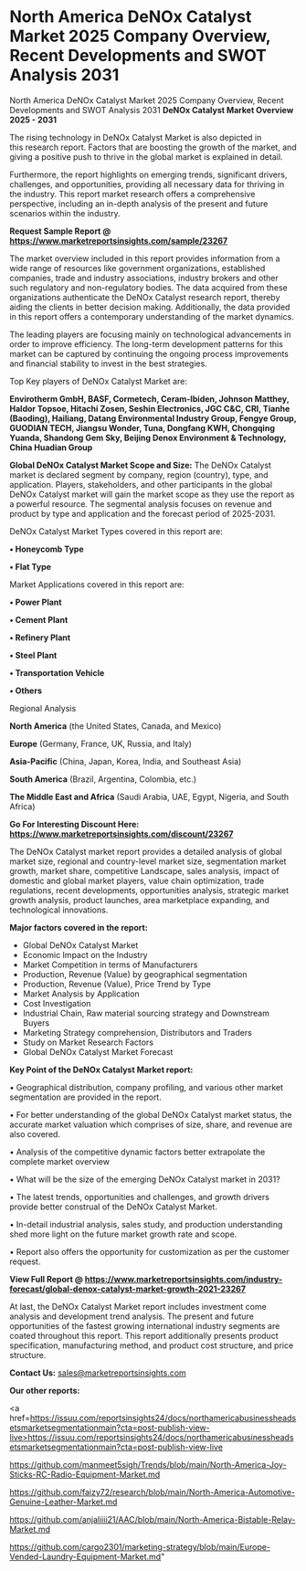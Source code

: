 # North America DeNOx Catalyst Market 2025 Company Overview, Recent Developments and SWOT Analysis 2031
North America DeNOx Catalyst Market 2025 Company Overview, Recent Developments and SWOT Analysis 2031
<Strong> DeNOx Catalyst Market Overview 2025 - 2031</strong>

The rising technology in DeNOx Catalyst Market is also depicted in this research report. Factors that are boosting the growth of the market, and giving a positive push to thrive in the global market is explained in detail.

Furthermore, the report highlights on emerging trends, significant drivers, challenges, and opportunities, providing all necessary data for thriving in the industry. This report market research offers a comprehensive perspective, including an in-depth analysis of the present and future scenarios within the industry.

<strong>Request Sample Report @ <a href=https://www.marketreportsinsights.com/sample/23267>https://www.marketreportsinsights.com/sample/23267</a></strong>

The market overview included in this report provides information from a wide range of resources like government organizations, established companies, trade and industry associations, industry brokers and other such regulatory and non-regulatory bodies. The data acquired from these organizations authenticate the DeNOx Catalyst research report, thereby aiding the clients in better decision making. Additionally, the data provided in this report offers a contemporary understanding of the market dynamics.

The leading players are focusing mainly on technological advancements in order to improve efficiency. The long-term development patterns for this market can be captured by continuing the ongoing process improvements and financial stability to invest in the best strategies.

Top Key players of DeNOx Catalyst Market are:

<strong>Envirotherm GmbH, BASF, Cormetech, Ceram-Ibiden, Johnson Matthey, Haldor Topsoe, Hitachi Zosen, Seshin Electronics, JGC C&C, CRI, Tianhe (Baoding), Hailiang, Datang Environmental Industry Group, Fengye Group, GUODIAN TECH, Jiangsu Wonder, Tuna, Dongfang KWH, Chongqing Yuanda, Shandong Gem Sky, Beijing Denox Environment & Technology, China Huadian Group</strong>

<strong><b>Global DeNOx Catalyst Market Scope and Size:</b></strong>
The DeNOx Catalyst market is declared segment by company, region (country), type, and application. Players, stakeholders, and other participants in the global DeNOx Catalyst market will gain the market scope as they use the report as a powerful resource. The segmental analysis focuses on revenue and product by type and application and the forecast period of 2025-2031.

DeNOx Catalyst Market Types covered in this report are:

<strong>• Honeycomb Type

• Flat Type</strong>

Market Applications covered in this report are:

<strong>• Power Plant

• Cement Plant

• Refinery Plant

• Steel Plant

• Transportation Vehicle

• Others</strong> 

Regional Analysis

<strong>North America</strong> (the United States, Canada, and Mexico)

<strong>Europe</strong> (Germany, France, UK, Russia, and Italy)

<strong>Asia-Pacific</strong> (China, Japan, Korea, India, and Southeast Asia)

<strong>South America</strong> (Brazil, Argentina, Colombia, etc.)

<strong>The Middle East and Africa</strong> (Saudi Arabia, UAE, Egypt, Nigeria, and South Africa)

<strong>Go For Interesting Discount Here: <a href=https://www.marketreportsinsights.com/discount/23267>https://www.marketreportsinsights.com/discount/23267</a></strong>

The DeNOx Catalyst market report provides a detailed analysis of global market size, regional and country-level market size, segmentation market growth, market share, competitive Landscape, sales analysis, impact of domestic and global market players, value chain optimization, trade regulations, recent developments, opportunities analysis, strategic market growth analysis, product launches, area marketplace expanding, and technological innovations.

<strong><b>Major factors covered in the report:</b></strong>
<ul>
  <li>Global DeNOx Catalyst Market </li>
  <li>Economic Impact on the Industry</li>
  <li>Market Competition in terms of Manufacturers</li>
  <li>Production, Revenue (Value) by geographical segmentation</li>
  <li>Production, Revenue (Value), Price Trend by Type</li>
  <li>Market Analysis by Application</li>
  <li>Cost Investigation</li>
  <li>Industrial Chain, Raw material sourcing strategy and Downstream Buyers</li>
  <li>Marketing Strategy comprehension, Distributors and Traders</li>
  <li>Study on Market Research Factors</li>
  <li>Global DeNOx Catalyst Market Forecast</li>
</ul>

<strong><b>Key Point of the DeNOx Catalyst Market report:</b></strong>

• Geographical distribution, company profiling, and various other market segmentation are provided in the report.

• For better understanding of the global DeNOx Catalyst market status, the accurate market valuation which comprises of size, share, and revenue are also covered.

• Analysis of the competitive dynamic factors better extrapolate the complete market overview

• What will be the size of the emerging DeNOx Catalyst market in 2031?

• The latest trends, opportunities and challenges, and growth drivers provide better construal of the DeNOx Catalyst Market.

• In-detail industrial analysis, sales study, and production understanding shed more light on the future market growth rate and scope.

• Report also offers the opportunity for customization as per the customer request.

<strong><b>View Full Report @ <a href=https://www.marketreportsinsights.com/industry-forecast/global-denox-catalyst-market-growth-2021-23267>https://www.marketreportsinsights.com/industry-forecast/global-denox-catalyst-market-growth-2021-23267</a></b></strong>


At last, the DeNOx Catalyst Market report includes investment come analysis and development trend analysis. The present and future opportunities of the fastest growing international industry segments are coated throughout this report. This report additionally presents product specification, manufacturing method, and product cost structure, and price structure.

<strong>Contact Us:</strong>
sales@marketreportsinsights.com

<strong>Our other reports:</strong>

<a href=https://issuu.com/reportsinsights24/docs/northamericabusinessheadsetsmarketsegmentationmain?cta=post-publish-view-live>https://issuu.com/reportsinsights24/docs/northamericabusinessheadsetsmarketsegmentationmain?cta=post-publish-view-live</a>

<a href=https://github.com/manmeet5sigh/Trends/blob/main/North-America-Joy-Sticks-RC-Radio-Equipment-Market.md>https://github.com/manmeet5sigh/Trends/blob/main/North-America-Joy-Sticks-RC-Radio-Equipment-Market.md</a>

<a href=https://github.com/faizy72/research/blob/main/North-America-Automotive-Genuine-Leather-Market.md>https://github.com/faizy72/research/blob/main/North-America-Automotive-Genuine-Leather-Market.md</a>

<a href=https://github.com/anjaliiii21/AAC/blob/main/North-America-Bistable-Relay-Market.md>https://github.com/anjaliiii21/AAC/blob/main/North-America-Bistable-Relay-Market.md</a>

<a href=https://github.com/cargo2301/marketing-strategy/blob/main/Europe-Vended-Laundry-Equipment-Market.md>https://github.com/cargo2301/marketing-strategy/blob/main/Europe-Vended-Laundry-Equipment-Market.md</a>"
